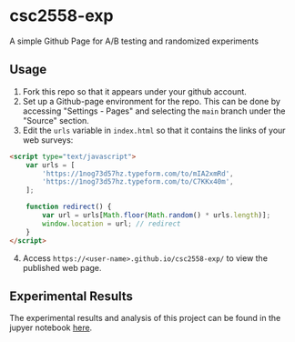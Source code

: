 # csc2558-exp
A simple Github Page for A/B testing and randomized experiments

Usage
----
1. Fork this repo so that it appears under your github account.
2. Set up a Github-page environment for the repo. This can be done by accessing "Settings - Pages" and selecting the `main` branch under the "Source" section.
3. Edit the `urls` variable in `index.html` so that it contains the links of your web surveys:
```html
<script type="text/javascript">
    var urls = [
        'https://1nog73d57hz.typeform.com/to/mIA2xmRd',
        'https://1nog73d57hz.typeform.com/to/C7KKx40m',
    ];

    function redirect() {
        var url = urls[Math.floor(Math.random() * urls.length)];
        window.location = url; // redirect
    }
</script>
```
4. Access `https://<user-name>.github.io/csc2558-exp/` to view the published web page.

Experimental Results
----
The experimental results and analysis of this project can be found in the jupyer notebook [here](https://github.com/parulsaini42/Optimzing-Web-Forms-using-A-B-Testing-and-Reinforcement-Learning/blob/main/A-B%20Testing%20%26%20Reinforcement%20Learning.ipynb).
